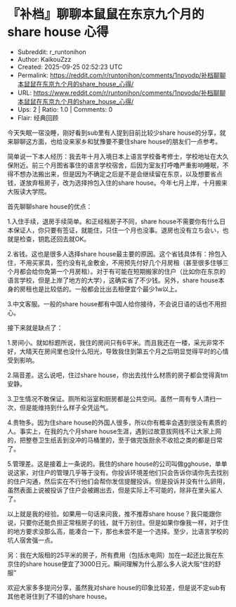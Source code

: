 # 『补档』聊聊本鼠鼠在东京九个月的share house 心得

- Subreddit: r_runtonihon
- Author: KaikouZzz
- Created: 2025-09-25 02:52:23 UTC
- Permalink: https://reddit.com/r/runtonihon/comments/1npvodp/补档聊聊本鼠鼠在东京九个月的share_house_心得/
- URL: https://www.reddit.com/r/runtonihon/comments/1npvodp/补档聊聊本鼠鼠在东京九个月的share_house_心得/
- Ups: 2 | Ratio: 1.0 | Comments: 0
- Flair: 经典回顾


今天失眠一宿没睡，刚好看到sub里有人提到目前比较少share
house的分享，就来聊聊这方面，也给没来家乡和犹豫要不要住share
house的朋友们一点参考。

简单说一下本人经历：我去年十月入境日本上语言学校备考修士，学校地址在大久保附近。前三个月图省事住的语言学校宿舍，后因为室友打呼噜严重影响睡眠，不得不想办法搬出来，但是因为不确定之后是不是会继续留在东京，以及想要省点钱，遂放弃租房子，改为选择拎包入住的share
house。今年七月上岸，十月搬来大阪读大学院。

首先聊聊share house的优点：

1.入住手续，退房手续简单。和正经租房子不同，share
house不需要你有什么日本保证人，你只要有签证，就能住，只住一个月也没事。退房也没有立ち会い，也就是检查，钥匙还回去就OK。

2.省钱。这也是很多人选择share
house最主要的原因。这个省钱具体有：拎包入住，不用买家具，签约没有礼金敷金，不用预先付好几个月房租（甚至很多住够三个月都会给你免第一个月房租）。对于有可能在短期搬家的住户（比如你在东京的语言学校，但是上岸了地方的大学），这确实省了不少钱。另外，share
house本身的房租也是比较低的。一般都会比出去租便宜个最少1w以上。

3.中文客服。一般的share
house都有中国人给你接待，不会说日语的话也不用担心。

接下来就是缺点了：

1.房间小。就如标题所说，我住的房间只有6平米。而且我还在一楼，采光非常不好，大晴天在房间里也没什么阳光，导致我住到第五个月之后明显觉得平时的心情受到影响。

2.隔音差。这么说吧，住过share
house，你出去找什么材质的房子都会觉得真tm安静。

3.卫生情况不敢保证。厕所和浴室和厨房都是公共空间。虽然一周有专人清扫一次，但是能维持到什么样子全凭运气。

4.贵物多。因为住share
house的外国人很多，所以你有概率会遇到很没有素质的人。事实上，在我的九个月share
house生涯，遇到过故意拔网线不让大家上网的，把整卷卫生纸丢到没冲的马桶里的，至于做完饭厨余不收拾之类的都是日常了。

5.管理差。这是接着上一条说的。我住的share
house的公司叫做gghouse，单单说这家，对住户的管理几乎等于没有。你投诉环境差他们只会告诉你请你先去找别的住户沟通，然后实在不行他们会帮你发信提醒投诉。但是投诉并没有什么卵用，虽然表面上说被投诉了住户会被踢出去，但是实际上不可能的，除非在里头鲨人了。

以上就是我的经验。如果用一句话来问我，推不推荐share
house？我只能跟你说，只要你还能负担正常租房子的钱，就千万别住。但是如果你像我一样，对于住的地方要求没那么高，能凑合一下，那也未尝不是一个选择。至少，比语言学校的坑人宿舍强一点。

另：我在大阪租的25平米的房子，所有费用（包括水电网）加在一起还比我在东京住的share
house便宜了3000日元。瞬间理解为什么那么多人说大阪“住的舒服”

欢迎大家多多提问分享，虽然我对share
house的印象比较差，但是说不定sub有其他老哥住到了不错的share house。

